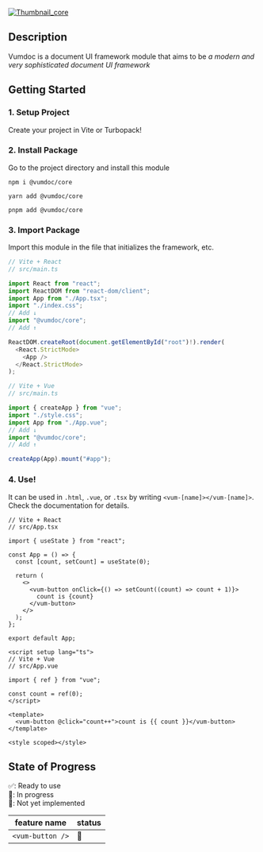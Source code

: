 [![Thumbnail_core](https://github.com/vumdoc/vumdoc/assets/49429291/3ec476cf-bcff-4bc9-ba65-f9a1babe3394)](https://github.com/vumdoc/vumdoc/tree/main/packages/core)

## Description
Vumdoc is a document UI framework module that aims to be *a modern and very sophisticated document UI framework*

## Getting Started
### 1. Setup Project
Create your project in Vite or Turbopack!

### 2. Install Package
Go to the project directory and install this module
```shell
npm i @vumdoc/core
```
```shell
yarn add @vumdoc/core
```
```shell
pnpm add @vumdoc/core
```

### 3. Import Package
Import this module in the file that initializes the framework, etc.
```ts
// Vite + React
// src/main.ts

import React from "react";
import ReactDOM from "react-dom/client";
import App from "./App.tsx";
import "./index.css";
// Add ↓
import "@vumdoc/core";
// Add ↑

ReactDOM.createRoot(document.getElementById("root")!).render(
  <React.StrictMode>
    <App />
  </React.StrictMode>
);

```
```ts
// Vite + Vue
// src/main.ts

import { createApp } from "vue";
import "./style.css";
import App from "./App.vue";
// Add ↓
import "@vumdoc/core";
// Add ↑

createApp(App).mount("#app");

```

### 4. Use!
It can be used in `.html`, `.vue`, or `.tsx` by writing `<vum-[name]></vum-[name]>`.<br>
Check the documentation for details.
```tsx
// Vite + React
// src/App.tsx

import { useState } from "react";

const App = () => {
  const [count, setCount] = useState(0);

  return (
    <>
      <vum-button onClick={() => setCount((count) => count + 1)}>
        count is {count}
      </vum-button>
    </>
  );
};

export default App;

```
```vue
<script setup lang="ts">
// Vite + Vue
// src/App.vue

import { ref } from "vue";

const count = ref(0);
</script>

<template>
  <vum-button @click="count++">count is {{ count }}</vum-button>
</template>

<style scoped></style>

```

## State of Progress

✅: Ready to use<br>
🚧: In progress<br>
🚫: Not yet implemented

| feature name     | status |
| ---------------- | ------ |
| `<vum-button />` | 🚧      |
